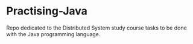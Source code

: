# Practising-Java
Repo dedicated to the Distributed System study course tasks to be done with the Java programming language.
